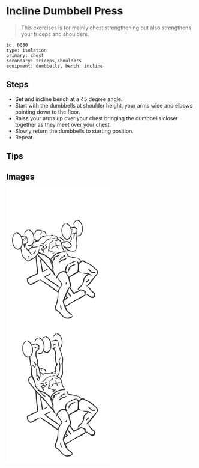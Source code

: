 # Incline Dumbbell Press
> This exercises is for mainly chest strengthening but also strengthens your triceps and shoulders.

``` 
id: 0080 
type: isolation 
primary: chest 
secondary: triceps,shoulders 
equipment: dumbbells, bench: incline 
``` 

## Steps

 - Set and incline bench at a 45 degree angle.
 - Start with the dumbbells at shoulder height, your arms wide and elbows pointing down to the floor.
 - Raise your arms up over your chest bringing the dumbbells closer together as they meet over your chest.
 - Slowly return the dumbbells to starting position.
 - Repeat.

## Tips


## Images

<svg width="276" height="275pt" viewBox="0 0 207 275" xmlns="http://www.w3.org/2000/svg">
  <g fill="#FFF">
    <path d="M0 0h207v275H0V0m141.07 64.86c-4.33.62-6.4 5.12-7.1 8.96 2.47-2.82 3.62-6.83 7.29-8.48 5.8 1.41 9.27 7.17 10.09 12.75.88 5.11.38 11.05-3.29 15.01-1.71 1.91-4.42 1.65-6.72 2.06 1.53 2.59 4.9 1.58 6.83.07 2.78-2.22 4.09-5.76 4.68-9.17.97-6.61-.57-13.78-4.99-18.92-1.66-1.87-4.3-3.16-6.79-2.28m-28.1 10.19c-3.53 6.23-3.28 14.11-.48 20.56 1.57 3.69 4.49 7.11 8.57 7.97 3.46.04 6.23-2.7 7.73-5.6 2.71-4.56 2.42-10.09 1.75-15.15l2.1.96c-.17 1.02-.5 3.06-.67 4.07 2.51-1.35 1.4-3.81.84-5.93-.8.17-2.39.5-3.18.67.39-.75.8-1.49 1.23-2.21 2 .02 4.07-.79 6.04-.26 1.41.99 2.65 2.17 3.99 3.25-.28 2.15-.43 4.31-.91 6.42-2.6.55-5.22 1.01-7.85 1.35.96 3.52 1.14 7.18 1.62 10.79.85-3.35.73-6.88-.49-10.13.65.08 1.94.26 2.59.35.97 1.91.39 4.15.63 6.21.34-2.38.6-4.77.99-7.14l1.09 1.22c1.17 5.49 1.13 11.17 1.9 16.72.78 4.74-1.17 9.32-1.76 13.98-.11 1.91-2.3 2.33-3.8 2.61-5.47.81-10.33-2.47-15.39-3.91.55-.45 1.1-.91 1.66-1.36 4.01.71 7.43-1.27 9.68-4.46l-.04-2.8a75.642 75.642 0 0 1-3.61-4.21c1.02-1.28 2.05-2.55 3.11-3.8.97-2.51 1.15-5.17.51-7.78-.73 3.86-1.58 7.78-3.82 11.1-2.88-2.25-6.7-2.97-10-1.17-2.49-3.93-5.48-8.5-10.69-8.68 3.16 3.27 7.43 5.45 9.65 9.67-1.81.31-3.61.66-5.41 1-.66-4.15-4.38-6.6-8.22-7.46.65-.55 1.29-1.1 1.94-1.64-2.56-2.69-5.43-6.09-9.56-5.58 2.52 1.36 4.9 2.97 7.07 4.85-.56.89-1.12 1.78-1.69 2.66 2.16 1.55 4.62 2.58 6.93 3.86 2.08 2.96 3.28 6.5 3.53 10.11.3 3.97 3.12 7.01 4.69 10.51-4.07.93-8.28 1.26-12.21 2.73-4.01 1.17-6.85 4.41-10.06 6.89-2.09 1.6-3.39 3.95-4.65 6.21-1.14-1.68-2.52-3.2-4.25-4.28-3.33-2.17-6.23-5.12-10.11-6.31-3.14-1.03-6.07-2.59-9.16-3.76.73-2.36 1.44-4.73 1.85-7.17-3 3.88-2.76 9.23-5.81 13.03-2.77 2.96-5.93 5.68-9.71 7.25-2.86 1.13-5.08 3.9-8.21 4.16-3.68-3.02-7.76-6.14-9.73-10.65-2.42-4.48-1.69-9.84-3.8-14.43 3.41-4.9 4.15-11.13 3.14-16.9.3-.02.92-.07 1.23-.09l.76 1.88c.92 0 1.84 0 2.77.01.76-.96 1.51-1.93 2.23-2.92-1.21.57-2.4 1.17-3.59 1.76-.29-.37-.86-1.12-1.15-1.49-2.46.87-3.19-2.24-3.65-3.74 2.16-1.81 4.91-2 7.61-1.92l1.17 1.77c-1.85.8-3.68 1.64-5.43 2.63 2.23-.11 4.65-1.76 6.73-.62.81 2.43.98 5.31.33 7.79-2.05 1.97-4.68 3.4-7.58 3.33 1.35 3.22.74 7.54 4.04 9.67-.45-3.23-1.48-6.35-1.53-9.63 2.37 2.23 1.9 5.91 3.12 8.75.82 4.02 5.2 5.46 7.05 8.83 1.23 2.08 2.46 4.26 4.58 5.57-1.28-3.66-3.61-6.85-6.11-9.76 1.8-2.29 3.8-5.01 6.93-5.37 3.63-.46 7.2-1.15 10.78-1.88-.16-.35-.49-1.06-.66-1.42-3 .81-6.04 1.47-9.17 1.34.21-1.06.63-3.17.83-4.23-2.64 4.47-7.36 6.84-10.62 10.74-2.44-3.62-4-7.87-4.43-12.2 1.39-1.11 3.26-1.73 4.29-3.24.88-3.76-.51-7.61-2.05-11.02-1.39-4.52-7.47-2.76-10.67-1.34-1.53-3.25-4.13-6.36-7.82-7.08-3.07-.18-6.28 1.2-7.91 3.89-3.57 5.62-3.62 12.83-1.91 19.09 1.29 4.09 3.54 8.34 7.56 10.28 2.75 1.4 6.05.45 8.21-1.59 1.62 6.41 1.52 13.78 6.34 18.91 2.56 2.19 5.26 4.28 7.15 7.11 1.71-.21 3.51-.37 4.94-1.43 3.87-2.63 8.21-4.47 11.82-7.47.7 10.81 1.82 21.6 3.29 32.33-6.9 3.18-13.89 6.24-20.63 9.77-.18 2.54-.15 5.14.39 7.64 1.46 2.86 4.21 4.78 6.87 6.46 6.04-3.03 12.14-5.96 17.64-9.92-1.13-.63-2.39-.74-3.44.12-4.76 2.68-9.55 5.33-14.55 7.56-1.48-1.43-3.11-2.73-4.4-4.34-.7-1.89-.76-3.95-1.15-5.92 6.81-4.23 14.64-6.6 21.36-10.9-1.08-11.4-3.19-22.69-3.89-34.12.76-.94 1.51-1.88 2.25-2.83 2.26 3.43 5.17 6.35 7.72 9.55-.74-.27-2.22-.82-2.96-1.09 2.04 8.47 2.52 17.23 4.52 25.72 3.44-1.56 6.81-3.28 10.32-4.66.18-.56.53-1.67.71-2.23-3.29 1.54-6.42 3.4-9.47 5.36-1.63-7.3-1.83-14.85-4.12-22 .74-.43 1.48-.86 2.23-1.29l-.63.78c8.19 6.87 13.66 16.2 21.28 23.6 2.6 2.66 2.8 7.17 6.68 8.67-2.1-5.72-6.23-11.9-3.87-18.13-3-3.6-3.01-9.02-.35-12.82 1.02-2.39 4.08-4.22 2.95-7.11 2.72-.88 5.54-1.56 8.08-2.89 1.15-.52 1.57-1.41 1.28-2.67-3.31 1.54-6.55 3.28-10.09 4.27-.75 1.91-2.94 2.27-4.59 3.07.67.31 2.01.95 2.68 1.27-.79 2.08-1.74 4.1-3 5.95-.55.97-1.09 1.94-1.68 2.9.27-1.57-.15-3.71 1.78-4.36.03-1.06.08-3.18.11-4.23-1.03.98-2.05 1.98-3.08 2.96 2.09-5.47 7.3-8.72 11.34-12.67 5.78-1.23 11.43-4.68 17.48-3.28-2.07-2.6-1.34-6.49-4.51-8.38-.68-3.28-1.2-6.6-1.84-9.89 3.15-1.06 6.37-2.03 9.63-2.69 4.62.13 7.05 4.79 9.61 7.98-5.16 4.16-12.92 3.55-17.36-1.36.53 1.47 1.09 2.94 1.66 4.39 1.22.34 2.44.66 3.67.97.25.35.77 1.04 1.02 1.39l-2.89.06c2.18 1.24 4.39 2.43 6.56 3.68-2.01.39-3.96.22-5.86-.49-.19.63-.16 1.24.08 1.83 1.32.95 3 .15 4.48.23 4.97-.79 9.97 1.78 14.87.14 4.1-1.27 2.82-6.49 4.23-9.63 1.89-4.95.17-10.14.01-15.21-.12-3.94-1.74-8-.25-11.86.55-2.38.57-4.85 1.21-7.22-.98-1.3-1.89-2.67-3.16-3.71-2.48-2.28-5.85-.24-8.77-.32-.02.52-.07 1.58-.1 2.1-2.07-3.68-3.9-8.2-8.15-9.85-3.42-.9-7.28.93-8.95 4.02m-69.4 8.59c-4.42.51-6.9 4.95-7.55 8.95 2.51-3 4-6.98 7.91-8.56 4.81 1.95 8.87 5.9 9.93 11.13 1.33 6.09 1.44 13.88-3.85 18.18-1.75 1.67-4.25 1.27-6.43 1.11.11.47.35 1.41.46 1.88 2.14.26 4.52.44 6.3-1.03 4.2-2.59 5.06-7.8 6-12.23.82.77 1.62 1.57 2.42 2.38-1.05 1.47-2.27 2.82-3.28 4.32 2.85-1.68 5.92-3.03 9.31-2.98 1.23-2.13 2.27-4.45 4.2-6.06 3.4-2.93 7.96-3.65 12.17-4.72 2.43-.49 5.31 1.42 7.29-.84-2.46-.17-4.93-.01-7.39-.11-6.99-.6-14.15 3.58-17.09 9.95-3.05.87-4.83-2.59-7.73-2.86-.36-5.38-1.16-11.26-5.07-15.32-1.87-2.1-4.63-4.23-7.6-3.19m14.37 2.38c-.67 2.34-1.59 4.65-1.7 7.12 1.95-1.51 2.74-3.88 3.21-6.21 4.34-3.82 9.99-.76 14.64.69 3.23.65 3.81 4.4 5.8 6.55.03-2.79-.47-6.44-3.72-7.19-5.74-1.89-12.82-5.73-18.23-.96m9.85 7.56c3.06-.12 2.84-4.07 3.52-6.21-1.82 1.65-2.76 3.94-3.52 6.21m20.97 1.67c.95 1.22 3.81.7 4.58-.59-.77-1.81-3.8-.78-4.58.59m-6.2 7.43c-3.2 2.04-5.95 4.74-8.2 7.78-1.73.61-3.58.83-5.33 1.36 1.99.29 4 .32 6.01.32 2.07-2.9 4.24-5.81 7.18-7.91 2.09-1.24 4.57-1.4 6.87-2.06.11-.44.34-1.32.46-1.76-2.31.81-4.78 1.21-6.99 2.27m8.49-1.46c2.87-.03 5.75-.25 8.54-.93-2.89-.88-5.86-.27-8.54.93m-6.38 13.88c-.52 3.43.63 7.1-1.84 10.06l1.54-.75a82.12 82.12 0 0 1-.45 3.09c1.54-2.09 4.57-.3 6.73-.47 2.49 2.29 7.1 3.85 9.13.19-5.08 1.97-9.72-1.39-14.41-2.88 2.9-4.03-.09-8.79 1.21-13.25 2.63-2.16 7.44-3.16 7.61-7.17-3.33 3.6-8.98 5.73-9.52 11.18m11.18-10.99c1.84 2.11 4.87 2.62 7.39 1.45-2.43-.64-4.89-1.22-7.39-1.45m2.56 3.91c.06 2.44.3 4.86.38 7.3-1.71.42-3.63.36-5.2 1.25-2.1 1.71-3.15 4.32-4.25 6.7 2.18-1.32 3.36-3.57 4.86-5.52 1.77-.5 3.63-.63 5.45-.87l-.49-.76c3.22-.73 6.43-1.52 9.74-1.81-1.66-.53-3.6-1.57-5.26-.49-.86.3-2.15 1.71-2.8.33-.68-2.09-.77-4.51-2.43-6.13m-20.19 5.14c-2.25.98-.27 3.31 1.3 1.65 2.27-.86.21-3.13-1.3-1.65m-12.45 5.28c1.24-.55 2.16-1.42 2.79-2.61 1.63.7 3.37 1.06 5.12 1.31-1.51 1.51-2.84 3.18-4.14 4.86 2 2.66 3.32 5.87 5.86 8.1-.08-1.76-.44-3.5-1.48-4.96 1.42-.95 2.81-1.96 4.23-2.93.13-.9.27-1.81.4-2.71l-3.15-.51-.28-2.93c-1.81-.95-3.89-1.06-5.89-1.03l-1.4-1.28c-.77 1.53-1.48 3.08-2.06 4.69m14.46-1.56c-1.58.43-1.04 3.13.66 2.34 1.64-.36 1-3.16-.66-2.34m20.09.55c1.11 1.82 2.34 3.59 3.96 5-.46-2.25-1.16-5.05-3.96-5m-47.78 14.81c4.41.28 6.56-4.96 6.95-8.64-2.07 3.08-4.17 6.15-6.95 8.64m66.16-3.28c.88.79 1.79 1.54 2.74 2.25.66 2.08.41 4.69 1.9 6.36 5.54 1.01 11.04 2.55 16.69 2.96 3.8.07 6.17 3.55 9.18 5.37-1.36 1.28-2.69 2.6-3.97 3.97-1.3-2.27-3.57-3.95-6.2-4.23-5.83 1.15-11.05 4.22-15.99 7.42-2.31 1.26-3.9 3.5-4.54 6.04-.44 2.42-2.26 5.4.24 7.33-9.19-2.88-16.99 5.66-19.46 13.69.21.73.45 1.44.72 2.14.49-.87 1.46-2.63 1.95-3.5 1.52 5.69 7.16 9.26 8.24 15.11-2.53 4.28-6.12 7.98-7.15 13.05-10.92-9.62-23.65-16.94-35.98-24.57 1.23 3.21 4.68 4.43 7.21 6.41 7.92 4.88 15.33 10.51 22.77 16.07 1.75 1.51 4.51 2.02 5.56 4.19.61 7.82-.73 15.64-3.22 23.04-1.02 3.16-3.24 6.31-2.32 9.77 1.85 4.17 6.82 5.17 9.49 8.6 3.95 4.49 8.03 10.14 14.47 10.78 4.65.91 10.94-.83 12.16-6.02-4.05 2.97-9.28 4.95-14.32 3.74-3.95-.76-6.15-4.4-8.69-7.14-2.91-3.51-6.56-6.27-10.2-8.96-2.01-1.43-.95-4.02-.33-5.9 2.71-6.97 4.66-14.4 4.31-21.93-.32-5.06 1.23-10.07 3.68-14.44 1.36-2.33 2.36-5.15 5.05-6.24-2.46-6.15-6.98-11.06-10.59-16.52 2.26-5.31 7.09-8.98 12.79-9.83 1.46.8 3.12 1.31 4.41 2.39 2.71 4.12 5.17 8.61 5.66 13.61.3 4.12 2.59 7.86 2.24 12.08-.88 2.38-3.22 3.83-4.32 6.09-2.84 5.87-4.7 12.16-7.77 17.92-1.13 2.13-1.83 4.48-2.19 6.87.98 5.5 3.25 10.66 5.5 15.74 2.64 5.51 7.91 8.94 12.98 11.99-.11-.78-.22-1.57-.33-2.34-2.48-1.64-5.18-3.04-7.27-5.18-2.67-2.59-2.93-6.55-4.94-9.55 7.9-5.15 15.98-10.04 24.38-14.31 5.18-2.33 10.18-5.09 14.78-8.43.21-.68.63-2.04.85-2.72 2.65 2.05 5.58 3.72 8.28 5.71 1.96 1.34 4.31 2.91 6.8 2.06 3.71-.54 4.92-5.45 3.44-8.42-.99-2.86-4.2-3.71-6.14-5.74-2.92-2.97-4.37-7.45-8.44-9.19 3.35 5.74 7.07 11.53 12.96 14.97.2 1.76-.01 3.77-.9 5.35-1.51.51-3.13.49-4.69.68-3.89-2.26-7.35-5.9-12.02-6.33.47-1.42.94-2.85 1.42-4.26-3.68-2.41-7.85-4.54-12.39-4.06-.39.47-1.17 1.4-1.57 1.86-3.45 1.34-6.77 3.01-10.17 4.48-3.2-3.14-5-7.28-7.84-10.7.42-.37 1.27-1.12 1.69-1.5-.03-2.26.99-4.67-.2-6.78-1.79-3.51-2.73-7.31-3.06-11.21 5.18-3.21 10.61-5.99 16.01-8.82 1.16-.54 1.69-1.77 2.49-2.69 2.01.84 4 1.74 6.01 2.59-1.76-1.46-3.49-2.96-5.21-4.46.18-4.04.27-8.09.36-12.12 1.07-3.2 4.11-5.56 7.27-6.53 7.14 3.62 15.5 5.84 20.84 12.18 2.52 2.65 6.47 4.11 7.49 7.98 1.46 3.7-2.04 6.4-4.22 8.81-2.3 3.36-5.62 5.87-7.65 9.45-2.5 4.42-7.1 7.09-9.53 11.56 3.9-.73 6.37-4.33 9.02-7 4.25-6.38 9.79-11.79 13.73-18.39 1.89-3.6-.49-7.64-3.36-9.9-3.55-2.85-6.57-6.34-10.35-8.91-4.03-2.29-8.38-4.01-12.47-6.17l-1.12-1.76c-1.98-.04-3.98.03-5.81.88-1.61-5.4-8.08-5.31-12.48-6.9-4.26-.52-8.26-2.18-12.53-2.53-.06-3.48-2.7-6.22-5.83-7.36m-26.6 1.94c.68 1.37 2.74 2.1 4.16 1.59.74-1.81-3.37-3.04-4.16-1.59m22.74 4.02l-1.68.48c.63.2 1.91.6 2.55.8-3.67 1.61-8.02 3.57-9.15 7.84 3.74-2.57 7-6.07 11.67-6.91-.24-.47-.71-1.41-.94-1.87.41-.34 1.23-1.01 1.65-1.35-.99-1.4-2.82.84-4.1 1.01m-70.2 3.97c1.31-.11 2.11-2.85.41-2.9-1.3.17-2.23 2.88-.41 2.9m60.39 9.66c.3.1.89.3 1.18.4 3.29-2.31 6.84-4.23 10.76-5.22 1.94-.31 2.91-2.05 3.92-3.53-5.7 1.67-12.32 3.09-15.86 8.35m58.3 12.97c1.93 3.36 4.6 6.34 7.94 8.35 2.38.75 7.05 1.66 7.13-2.04-2.17.06-4.33.1-6.49.16-2.89-2.12-4.98-5.49-8.58-6.47m-10.96 8.8c3.18 1.27 6.52 2.03 9.96 1.78-2.31 2.51-5.05 4.62-7.12 7.35-1.39 3.2-.97 6.86-2.39 10.08-1.52 2.8-3.06 5.75-5.9 7.44-2.35 1.3-3.38 3.79-4.15 6.22 1.96.29 2.89-1.21 3.72-2.66 4.55-4.46 9.09-9.88 9.54-16.51.01-5.46 5.87-7.54 9.03-11.05 2.15 1.28 4.42 2.46 6.94 2.84-2.09-2.06-4.77-3.4-7.08-5.18-4.18-.11-8.37-.74-12.55-.31m-76.31 6.83c5.84 6.59 13.66 11.01 20.79 16.05 3.23 1.82 5.92 4.97 9.83 5.22-8.46-8.12-19.45-13.02-28.3-20.63 3.61-2.21 8.86-2.93 10.69-7.19-4.46 1.93-8.66 4.4-13.01 6.55m87.73 6.46c-1.39 1.9-5.05 3.03-4.05 5.91 2.26-1.46 4.4-3.14 6.2-5.15.22-1.18-1.59-2.08-2.15-.76m-45.56 8.83c2.67 1.04 3.01-2.68 3.63-4.42-2.36.13-2.99 2.58-3.63 4.42m-6.69 52.37c-.8-3.9-1.38-7.94-3.36-11.46-1.43 4.03.98 8.29 3.36 11.46z"/>
    <path d="M113.17 93.84c-2.95-7.67-2.17-18.2 5.73-22.59 2.88 1.68 6.12 3.23 7.71 6.35 2.72 5.08 3.98 11.31 1.96 16.86-1.02 3.14-3.05 6.5-6.59 7.08-4.41.07-7.34-4.01-8.81-7.7zM13.01 101.94c.28-4.89 3-9.29 7.19-11.8 3.44 1.6 7.21 3.36 8.82 7.06 2.95 6.19 3.5 13.99.29 20.19-1.65 3.58-6.5 5.54-9.85 3-5.58-4.17-7.02-11.88-6.45-18.45zM71.4 120.26c2.07.21 4.14.39 6.2.72-1.54 1.24-3.18 2.33-4.75 3.53-.66-1.36-1.14-2.78-1.45-4.25zM63.73 130.34c2.8 1.71 5.93 2.77 9.17 3.29 3.64.53 5.92 3.65 8.81 5.58 2.17 1.42 4.05 3.23 5.85 5.09.44 4.18 2.97 7.73 3.52 11.87.22.96.91 1.74 1.35 2.61-.82 2.26-.08 4.57.38 6.81-6.1-5.74-11.19-12.46-16.41-18.97-4.57-4.04-8.05-9.15-12.8-13 .03-.82.1-2.46.13-3.28zM123.89 152.89c6.1-1.11 11.02-5.4 17.16-6.42 2.85 4.64 2.17 10.28 1.95 15.46-.18 2.21-.1 5.18-2.54 6.19-5.32 2.69-10.11 6.25-15.24 9.25-1.22-2.25-2.6-4.41-4.21-6.41l1.69-1.97c-1.11-1.02-2.29-1.95-3.45-2.91 1.04-4.55 2.11-9.19 4.64-13.19m3.37 4.31c-3.2 2.86-3.42 7.37-4.5 11.25 3.98-2.47 3.14-8.08 7.01-10.67 2.41-2.54 7-1.96 8.51-5.41-4.14.16-7.88 2.28-11.02 4.83zM126.18 199.83c2.28 3.13 4.3 6.45 6.41 9.7.69 2.29 2.48 2.94 4.73 2.38.03-.39.08-1.15.1-1.54 3.56-1.25 6.95-2.91 10.23-4.76 2.72-1.68 5.68.45 8.18 1.55.19 2.16.44 4.31.77 6.45-7.85 4.98-16.21 9.08-24.21 13.8-4.94 2.71-9.69 5.78-14.7 8.36-1.09-3.07-2.66-6.29-2.04-9.62 2.17-2.83 5.54-4.42 8.11-6.86-1.35-1.19-2.72-2.34-4.06-3.54 1.34-2.01.8-5.34 2.61-6.81 2.02 3.11 4 6.26 6.45 9.06.5-.72.99-1.44 1.48-2.16-2.57-2.61-4.64-5.65-7.08-8.38 1.21-2.46 1.98-5.1 3.02-7.63z"/>
    <path d="M118.31 217.97l2.06.28c-.63 1.71-2.05 2.87-3.44 3.97.44-1.43.92-2.84 1.38-4.25z"/>
  </g>
  <g fill="#333">
    <path d="M141.07 64.86c2.49-.88 5.13.41 6.79 2.28 4.42 5.14 5.96 12.31 4.99 18.92-.59 3.41-1.9 6.95-4.68 9.17-1.93 1.51-5.3 2.52-6.83-.07 2.3-.41 5.01-.15 6.72-2.06 3.67-3.96 4.17-9.9 3.29-15.01-.82-5.58-4.29-11.34-10.09-12.75-3.67 1.65-4.82 5.66-7.29 8.48.7-3.84 2.77-8.34 7.1-8.96z"/>
    <path d="M112.97 75.05c1.67-3.09 5.53-4.92 8.95-4.02 4.25 1.65 6.08 6.17 8.15 9.85.03-.52.08-1.58.1-2.1 2.92.08 6.29-1.96 8.77.32 1.27 1.04 2.18 2.41 3.16 3.71-.64 2.37-.66 4.84-1.21 7.22-1.49 3.86.13 7.92.25 11.86.16 5.07 1.88 10.26-.01 15.21-1.41 3.14-.13 8.36-4.23 9.63-4.9 1.64-9.9-.93-14.87-.14-1.48-.08-3.16.72-4.48-.23-.24-.59-.27-1.2-.08-1.83 1.9.71 3.85.88 5.86.49-2.17-1.25-4.38-2.44-6.56-3.68l2.89-.06c-.25-.35-.77-1.04-1.02-1.39-1.23-.31-2.45-.63-3.67-.97-.57-1.45-1.13-2.92-1.66-4.39 4.44 4.91 12.2 5.52 17.36 1.36-2.56-3.19-4.99-7.85-9.61-7.98-3.26.66-6.48 1.63-9.63 2.69.64 3.29 1.16 6.61 1.84 9.89 3.17 1.89 2.44 5.78 4.51 8.38-6.05-1.4-11.7 2.05-17.48 3.28-4.04 3.95-9.25 7.2-11.34 12.67 1.03-.98 2.05-1.98 3.08-2.96-.03 1.05-.08 3.17-.11 4.23-1.93.65-1.51 2.79-1.78 4.36.59-.96 1.13-1.93 1.68-2.9 1.26-1.85 2.21-3.87 3-5.95-.67-.32-2.01-.96-2.68-1.27 1.65-.8 3.84-1.16 4.59-3.07 3.54-.99 6.78-2.73 10.09-4.27.29 1.26-.13 2.15-1.28 2.67-2.54 1.33-5.36 2.01-8.08 2.89 1.13 2.89-1.93 4.72-2.95 7.11-2.66 3.8-2.65 9.22.35 12.82-2.36 6.23 1.77 12.41 3.87 18.13-3.88-1.5-4.08-6.01-6.68-8.67-7.62-7.4-13.09-16.73-21.28-23.6l.63-.78c-.75.43-1.49.86-2.23 1.29 2.29 7.15 2.49 14.7 4.12 22 3.05-1.96 6.18-3.82 9.47-5.36-.18.56-.53 1.67-.71 2.23-3.51 1.38-6.88 3.1-10.32 4.66-2-8.49-2.48-17.25-4.52-25.72.74.27 2.22.82 2.96 1.09-2.55-3.2-5.46-6.12-7.72-9.55-.74.95-1.49 1.89-2.25 2.83.7 11.43 2.81 22.72 3.89 34.12-6.72 4.3-14.55 6.67-21.36 10.9.39 1.97.45 4.03 1.15 5.92 1.29 1.61 2.92 2.91 4.4 4.34 5-2.23 9.79-4.88 14.55-7.56 1.05-.86 2.31-.75 3.44-.12-5.5 3.96-11.6 6.89-17.64 9.92-2.66-1.68-5.41-3.6-6.87-6.46-.54-2.5-.57-5.1-.39-7.64 6.74-3.53 13.73-6.59 20.63-9.77-1.47-10.73-2.59-21.52-3.29-32.33-3.61 3-7.95 4.84-11.82 7.47-1.43 1.06-3.23 1.22-4.94 1.43-1.89-2.83-4.59-4.92-7.15-7.11-4.82-5.13-4.72-12.5-6.34-18.91-2.16 2.04-5.46 2.99-8.21 1.59-4.02-1.94-6.27-6.19-7.56-10.28-1.71-6.26-1.66-13.47 1.91-19.09 1.63-2.69 4.84-4.07 7.91-3.89 3.69.72 6.29 3.83 7.82 7.08 3.2-1.42 9.28-3.18 10.67 1.34 1.54 3.41 2.93 7.26 2.05 11.02-1.03 1.51-2.9 2.13-4.29 3.24.43 4.33 1.99 8.58 4.43 12.2 3.26-3.9 7.98-6.27 10.62-10.74-.2 1.06-.62 3.17-.83 4.23 3.13.13 6.17-.53 9.17-1.34.17.36.5 1.07.66 1.42-3.58.73-7.15 1.42-10.78 1.88-3.13.36-5.13 3.08-6.93 5.37 2.5 2.91 4.83 6.1 6.11 9.76-2.12-1.31-3.35-3.49-4.58-5.57-1.85-3.37-6.23-4.81-7.05-8.83-1.22-2.84-.75-6.52-3.12-8.75.05 3.28 1.08 6.4 1.53 9.63-3.3-2.13-2.69-6.45-4.04-9.67 2.9.07 5.53-1.36 7.58-3.33.65-2.48.48-5.36-.33-7.79-2.08-1.14-4.5.51-6.73.62 1.75-.99 3.58-1.83 5.43-2.63l-1.17-1.77c-2.7-.08-5.45.11-7.61 1.92.46 1.5 1.19 4.61 3.65 3.74.29.37.86 1.12 1.15 1.49 1.19-.59 2.38-1.19 3.59-1.76-.72.99-1.47 1.96-2.23 2.92-.93-.01-1.85-.01-2.77-.01l-.76-1.88c-.31.02-.93.07-1.23.09 1.01 5.77.27 12-3.14 16.9 2.11 4.59 1.38 9.95 3.8 14.43 1.97 4.51 6.05 7.63 9.73 10.65 3.13-.26 5.35-3.03 8.21-4.16 3.78-1.57 6.94-4.29 9.71-7.25 3.05-3.8 2.81-9.15 5.81-13.03-.41 2.44-1.12 4.81-1.85 7.17 3.09 1.17 6.02 2.73 9.16 3.76 3.88 1.19 6.78 4.14 10.11 6.31 1.73 1.08 3.11 2.6 4.25 4.28 1.26-2.26 2.56-4.61 4.65-6.21 3.21-2.48 6.05-5.72 10.06-6.89 3.93-1.47 8.14-1.8 12.21-2.73-1.57-3.5-4.39-6.54-4.69-10.51-.25-3.61-1.45-7.15-3.53-10.11-2.31-1.28-4.77-2.31-6.93-3.86.57-.88 1.13-1.77 1.69-2.66-2.17-1.88-4.55-3.49-7.07-4.85 4.13-.51 7 2.89 9.56 5.58-.65.54-1.29 1.09-1.94 1.64 3.84.86 7.56 3.31 8.22 7.46 1.8-.34 3.6-.69 5.41-1-2.22-4.22-6.49-6.4-9.65-9.67 5.21.18 8.2 4.75 10.69 8.68 3.3-1.8 7.12-1.08 10 1.17 2.24-3.32 3.09-7.24 3.82-11.1.64 2.61.46 5.27-.51 7.78-1.06 1.25-2.09 2.52-3.11 3.8 1.15 1.44 2.35 2.85 3.61 4.21l.04 2.8c-2.25 3.19-5.67 5.17-9.68 4.46-.56.45-1.11.91-1.66 1.36 5.06 1.44 9.92 4.72 15.39 3.91 1.5-.28 3.69-.7 3.8-2.61.59-4.66 2.54-9.24 1.76-13.98-.77-5.55-.73-11.23-1.9-16.72l-1.09-1.22c-.39 2.37-.65 4.76-.99 7.14-.24-2.06.34-4.3-.63-6.21-.65-.09-1.94-.27-2.59-.35 1.22 3.25 1.34 6.78.49 10.13-.48-3.61-.66-7.27-1.62-10.79 2.63-.34 5.25-.8 7.85-1.35.48-2.11.63-4.27.91-6.42-1.34-1.08-2.58-2.26-3.99-3.25-1.97-.53-4.04.28-6.04.26-.43.72-.84 1.46-1.23 2.21.79-.17 2.38-.5 3.18-.67.56 2.12 1.67 4.58-.84 5.93.17-1.01.5-3.05.67-4.07l-2.1-.96c.67 5.06.96 10.59-1.75 15.15-1.5 2.9-4.27 5.64-7.73 5.6-4.08-.86-7-4.28-8.57-7.97-2.8-6.45-3.05-14.33.48-20.56m.2 18.79c1.47 3.69 4.4 7.77 8.81 7.7 3.54-.58 5.57-3.94 6.59-7.08 2.02-5.55.76-11.78-1.96-16.86-1.59-3.12-4.83-4.67-7.71-6.35-7.9 4.39-8.68 14.92-5.73 22.59m-100.16 8.1c-.57 6.57.87 14.28 6.45 18.45 3.35 2.54 8.2.58 9.85-3 3.21-6.2 2.66-14-.29-20.19-1.61-3.7-5.38-5.46-8.82-7.06-4.19 2.51-6.91 6.91-7.19 11.8m50.72 28.4c-.03.82-.1 2.46-.13 3.28 4.75 3.85 8.23 8.96 12.8 13 5.22 6.51 10.31 13.23 16.41 18.97-.46-2.24-1.2-4.55-.38-6.81-.44-.87-1.13-1.65-1.35-2.61-.55-4.14-3.08-7.69-3.52-11.87-1.8-1.86-3.68-3.67-5.85-5.09-2.89-1.93-5.17-5.05-8.81-5.58-3.24-.52-6.37-1.58-9.17-3.29z"/>
    <path d="M43.57 83.64c2.97-1.04 5.73 1.09 7.6 3.19 3.91 4.06 4.71 9.94 5.07 15.32 2.9.27 4.68 3.73 7.73 2.86 2.94-6.37 10.1-10.55 17.09-9.95 2.46.1 4.93-.06 7.39.11-1.98 2.26-4.86.35-7.29.84-4.21 1.07-8.77 1.79-12.17 4.72-1.93 1.61-2.97 3.93-4.2 6.06-3.39-.05-6.46 1.3-9.31 2.98 1.01-1.5 2.23-2.85 3.28-4.32-.8-.81-1.6-1.61-2.42-2.38-.94 4.43-1.8 9.64-6 12.23-1.78 1.47-4.16 1.29-6.3 1.03-.11-.47-.35-1.41-.46-1.88 2.18.16 4.68.56 6.43-1.11 5.29-4.3 5.18-12.09 3.85-18.18-1.06-5.23-5.12-9.18-9.93-11.13-3.91 1.58-5.4 5.56-7.91 8.56.65-4 3.13-8.44 7.55-8.95z"/>
    <path d="M57.94 86.02c5.41-4.77 12.49-.93 18.23.96 3.25.75 3.75 4.4 3.72 7.19-1.99-2.15-2.57-5.9-5.8-6.55-4.65-1.45-10.3-4.51-14.64-.69-.47 2.33-1.26 4.7-3.21 6.21.11-2.47 1.03-4.78 1.7-7.12z"/>
    <path d="M67.79 93.58c.76-2.27 1.7-4.56 3.52-6.21-.68 2.14-.46 6.09-3.52 6.21zM88.76 95.25c.78-1.37 3.81-2.4 4.58-.59-.77 1.29-3.63 1.81-4.58.59zM82.56 102.68c2.21-1.06 4.68-1.46 6.99-2.27-.12.44-.35 1.32-.46 1.76-2.3.66-4.78.82-6.87 2.06-2.94 2.1-5.11 5.01-7.18 7.91-2.01 0-4.02-.03-6.01-.32 1.75-.53 3.6-.75 5.33-1.36 2.25-3.04 5-5.74 8.2-7.78zM91.05 101.22c2.68-1.2 5.65-1.81 8.54-.93-2.79.68-5.67.9-8.54.93zM84.67 115.1c.54-5.45 6.19-7.58 9.52-11.18-.17 4.01-4.98 5.01-7.61 7.17-1.3 4.46 1.69 9.22-1.21 13.25 4.69 1.49 9.33 4.85 14.41 2.88-2.03 3.66-6.64 2.1-9.13-.19-2.16.17-5.19-1.62-6.73.47.17-1.03.32-2.06.45-3.09l-1.54.75c2.47-2.96 1.32-6.63 1.84-10.06zM95.85 104.11c2.5.23 4.96.81 7.39 1.45-2.52 1.17-5.55.66-7.39-1.45z"/>
    <path d="M98.41 108.02c1.66 1.62 1.75 4.04 2.43 6.13.65 1.38 1.94-.03 2.8-.33 1.66-1.08 3.6-.04 5.26.49-3.31.29-6.52 1.08-9.74 1.81l.49.76c-1.82.24-3.68.37-5.45.87-1.5 1.95-2.68 4.2-4.86 5.52 1.1-2.38 2.15-4.99 4.25-6.7 1.57-.89 3.49-.83 5.2-1.25-.08-2.44-.32-4.86-.38-7.3zM78.22 113.16c1.51-1.48 3.57.79 1.3 1.65-1.57 1.66-3.55-.67-1.3-1.65zM65.77 118.44c.58-1.61 1.29-3.16 2.06-4.69l1.4 1.28c2-.03 4.08.08 5.89 1.03l.28 2.93 3.15.51c-.13.9-.27 1.81-.4 2.71-1.42.97-2.81 1.98-4.23 2.93 1.04 1.46 1.4 3.2 1.48 4.96-2.54-2.23-3.86-5.44-5.86-8.1 1.3-1.68 2.63-3.35 4.14-4.86-1.75-.25-3.49-.61-5.12-1.31-.63 1.19-1.55 2.06-2.79 2.61m5.63 1.82c.31 1.47.79 2.89 1.45 4.25 1.57-1.2 3.21-2.29 4.75-3.53-2.06-.33-4.13-.51-6.2-.72zM80.23 116.88c1.66-.82 2.3 1.98.66 2.34-1.7.79-2.24-1.91-.66-2.34z"/>
    <path d="M100.32 117.43c2.8-.05 3.5 2.75 3.96 5-1.62-1.41-2.85-3.18-3.96-5zM52.54 132.24c2.78-2.49 4.88-5.56 6.95-8.64-.39 3.68-2.54 8.92-6.95 8.64zM118.7 128.96c3.13 1.14 5.77 3.88 5.83 7.36 4.27.35 8.27 2.01 12.53 2.53 4.4 1.59 10.87 1.5 12.48 6.9 1.83-.85 3.83-.92 5.81-.88l1.12 1.76c4.09 2.16 8.44 3.88 12.47 6.17 3.78 2.57 6.8 6.06 10.35 8.91 2.87 2.26 5.25 6.3 3.36 9.9-3.94 6.6-9.48 12.01-13.73 18.39-2.65 2.67-5.12 6.27-9.02 7 2.43-4.47 7.03-7.14 9.53-11.56 2.03-3.58 5.35-6.09 7.65-9.45 2.18-2.41 5.68-5.11 4.22-8.81-1.02-3.87-4.97-5.33-7.49-7.98-5.34-6.34-13.7-8.56-20.84-12.18-3.16.97-6.2 3.33-7.27 6.53-.09 4.03-.18 8.08-.36 12.12 1.72 1.5 3.45 3 5.21 4.46-2.01-.85-4-1.75-6.01-2.59-.8.92-1.33 2.15-2.49 2.69-5.4 2.83-10.83 5.61-16.01 8.82.33 3.9 1.27 7.7 3.06 11.21 1.19 2.11.17 4.52.2 6.78-.42.38-1.27 1.13-1.69 1.5 2.84 3.42 4.64 7.56 7.84 10.7 3.4-1.47 6.72-3.14 10.17-4.48.4-.46 1.18-1.39 1.57-1.86 4.54-.48 8.71 1.65 12.39 4.06-.48 1.41-.95 2.84-1.42 4.26 4.67.43 8.13 4.07 12.02 6.33 1.56-.19 3.18-.17 4.69-.68.89-1.58 1.1-3.59.9-5.35-5.89-3.44-9.61-9.23-12.96-14.97 4.07 1.74 5.52 6.22 8.44 9.19 1.94 2.03 5.15 2.88 6.14 5.74 1.48 2.97.27 7.88-3.44 8.42-2.49.85-4.84-.72-6.8-2.06-2.7-1.99-5.63-3.66-8.28-5.71-.22.68-.64 2.04-.85 2.72-4.6 3.34-9.6 6.1-14.78 8.43-8.4 4.27-16.48 9.16-24.38 14.31 2.01 3 2.27 6.96 4.94 9.55 2.09 2.14 4.79 3.54 7.27 5.18.11.77.22 1.56.33 2.34-5.07-3.05-10.34-6.48-12.98-11.99-2.25-5.08-4.52-10.24-5.5-15.74.36-2.39 1.06-4.74 2.19-6.87 3.07-5.76 4.93-12.05 7.77-17.92 1.1-2.26 3.44-3.71 4.32-6.09.35-4.22-1.94-7.96-2.24-12.08-.49-5-2.95-9.49-5.66-13.61-1.29-1.08-2.95-1.59-4.41-2.39-5.7.85-10.53 4.52-12.79 9.83 3.61 5.46 8.13 10.37 10.59 16.52-2.69 1.09-3.69 3.91-5.05 6.24-2.45 4.37-4 9.38-3.68 14.44.35 7.53-1.6 14.96-4.31 21.93-.62 1.88-1.68 4.47.33 5.9 3.64 2.69 7.29 5.45 10.2 8.96 2.54 2.74 4.74 6.38 8.69 7.14 5.04 1.21 10.27-.77 14.32-3.74-1.22 5.19-7.51 6.93-12.16 6.02-6.44-.64-10.52-6.29-14.47-10.78-2.67-3.43-7.64-4.43-9.49-8.6-.92-3.46 1.3-6.61 2.32-9.77 2.49-7.4 3.83-15.22 3.22-23.04-1.05-2.17-3.81-2.68-5.56-4.19-7.44-5.56-14.85-11.19-22.77-16.07-2.53-1.98-5.98-3.2-7.21-6.41 12.33 7.63 25.06 14.95 35.98 24.57 1.03-5.07 4.62-8.77 7.15-13.05-1.08-5.85-6.72-9.42-8.24-15.11-.49.87-1.46 2.63-1.95 3.5-.27-.7-.51-1.41-.72-2.14 2.47-8.03 10.27-16.57 19.46-13.69-2.5-1.93-.68-4.91-.24-7.33.64-2.54 2.23-4.78 4.54-6.04 4.94-3.2 10.16-6.27 15.99-7.42 2.63.28 4.9 1.96 6.2 4.23 1.28-1.37 2.61-2.69 3.97-3.97-3.01-1.82-5.38-5.3-9.18-5.37-5.65-.41-11.15-1.95-16.69-2.96-1.49-1.67-1.24-4.28-1.9-6.36-.95-.71-1.86-1.46-2.74-2.25m5.19 23.93c-2.53 4-3.6 8.64-4.64 13.19 1.16.96 2.34 1.89 3.45 2.91l-1.69 1.97c1.61 2 2.99 4.16 4.21 6.41 5.13-3 9.92-6.56 15.24-9.25 2.44-1.01 2.36-3.98 2.54-6.19.22-5.18.9-10.82-1.95-15.46-6.14 1.02-11.06 5.31-17.16 6.42m2.29 46.94c-1.04 2.53-1.81 5.17-3.02 7.63 2.44 2.73 4.51 5.77 7.08 8.38-.49.72-.98 1.44-1.48 2.16-2.45-2.8-4.43-5.95-6.45-9.06-1.81 1.47-1.27 4.8-2.61 6.81 1.34 1.2 2.71 2.35 4.06 3.54-2.57 2.44-5.94 4.03-8.11 6.86-.62 3.33.95 6.55 2.04 9.62 5.01-2.58 9.76-5.65 14.7-8.36 8-4.72 16.36-8.82 24.21-13.8-.33-2.14-.58-4.29-.77-6.45-2.5-1.1-5.46-3.23-8.18-1.55-3.28 1.85-6.67 3.51-10.23 4.76-.02.39-.07 1.15-.1 1.54-2.25.56-4.04-.09-4.73-2.38-2.11-3.25-4.13-6.57-6.41-9.7m-7.87 18.14c-.46 1.41-.94 2.82-1.38 4.25 1.39-1.1 2.81-2.26 3.44-3.97l-2.06-.28zM92.1 130.9c.79-1.45 4.9-.22 4.16 1.59-1.42.51-3.48-.22-4.16-1.59z"/>
    <path d="M114.84 134.92c1.28-.17 3.11-2.41 4.1-1.01-.42.34-1.24 1.01-1.65 1.35.23.46.7 1.4.94 1.87-4.67.84-7.93 4.34-11.67 6.91 1.13-4.27 5.48-6.23 9.15-7.84-.64-.2-1.92-.6-2.55-.8l1.68-.48zM44.64 138.89c-1.82-.02-.89-2.73.41-2.9 1.7.05.9 2.79-.41 2.9zM105.03 148.55c3.54-5.26 10.16-6.68 15.86-8.35-1.01 1.48-1.98 3.22-3.92 3.53-3.92.99-7.47 2.91-10.76 5.22-.29-.1-.88-.3-1.18-.4zM127.26 157.2c3.14-2.55 6.88-4.67 11.02-4.83-1.51 3.45-6.1 2.87-8.51 5.41-3.87 2.59-3.03 8.2-7.01 10.67 1.08-3.88 1.3-8.39 4.5-11.25zM163.33 161.52c3.6.98 5.69 4.35 8.58 6.47 2.16-.06 4.32-.1 6.49-.16-.08 3.7-4.75 2.79-7.13 2.04-3.34-2.01-6.01-4.99-7.94-8.35zM152.37 170.32c4.18-.43 8.37.2 12.55.31 2.31 1.78 4.99 3.12 7.08 5.18-2.52-.38-4.79-1.56-6.94-2.84-3.16 3.51-9.02 5.59-9.03 11.05-.45 6.63-4.99 12.05-9.54 16.51-.83 1.45-1.76 2.95-3.72 2.66.77-2.43 1.8-4.92 4.15-6.22 2.84-1.69 4.38-4.64 5.9-7.44 1.42-3.22 1-6.88 2.39-10.08 2.07-2.73 4.81-4.84 7.12-7.35-3.44.25-6.78-.51-9.96-1.78zM76.06 177.15c4.35-2.15 8.55-4.62 13.01-6.55-1.83 4.26-7.08 4.98-10.69 7.19 8.85 7.61 19.84 12.51 28.3 20.63-3.91-.25-6.6-3.4-9.83-5.22-7.13-5.04-14.95-9.46-20.79-16.05z"/>
    <path d="M163.79 183.61c.56-1.32 2.37-.42 2.15.76-1.8 2.01-3.94 3.69-6.2 5.15-1-2.88 2.66-4.01 4.05-5.91zM118.23 192.44c.64-1.84 1.27-4.29 3.63-4.42-.62 1.74-.96 5.46-3.63 4.42zM111.54 244.81c-2.38-3.17-4.79-7.43-3.36-11.46 1.98 3.52 2.56 7.56 3.36 11.46z"/>
  </g>
</svg>

<svg width="276" height="275pt" viewBox="0 0 207 275" xmlns="http://www.w3.org/2000/svg">
  <g fill="#FFF">
    <path d="M0 0h207v275H0V0m92.84 24.85c2.4-3.01 4.22-6.54 7.67-8.54 2.69 1.53 5.8 2.79 7.43 5.6 4.13 6.9 4.28 16.4-.66 22.96-2.85-4.72-1.6-10.83-4.84-15.3-3.69-2.94-8.29.52-12.32.84l.03 1.21c-3.49-3.2-4.97-9.09-10.28-9.85-3.01-.03-7.64 1.53-7.59 5.04 2.06-1.32 3.77-3.15 5.74-4.62 2.33 1.52 5.15 2.52 6.82 4.86 3.16 4.21 3.96 9.72 3.65 14.84-.41 4.25-2.12 9.39-6.64 10.77-1.93.6-3.71-.65-5.36-1.44-.52.03-1.56.1-2.08.13 2.89-6.63 2.36-14.57-.79-21-2.23-3.08-5.1-7.64-9.59-6.2-4.47.54-6.85 5.07-7.57 9.07 2.4-3.2 4.21-6.96 7.98-8.83 3.16 1.8 6.68 3.6 8.13 7.18 2.94 6.53 3.59 15.01-.82 21.04-1.77 2.75-5.21 2.48-8.05 2.62 2.97 4.26 9.03.45 10.36-3.43 2.52 1.55 5.42 3.57 8.52 2.56 3.6-1.29 6.12-5.01 6.39-8.78 1.86.4 3.94.46 5.5 1.68 3.5 4.44 3.87 10.44 3.09 15.83-.95 5.49 1.6 10.72 2.31 16.09-2.16 3.2-3.11 6.98-2.79 10.83-.6.78-1.19 1.56-1.78 2.34.72-.12 1.45-.23 2.17-.35.46 1.03 1.38 3.1 1.83 4.13-1.53-.8-3.13-1.6-4.91-1.36 1.62.76 3.28 1.41 4.97 1.99.64 1.96 1.01 4 1.62 5.96 2.15 2.12 6.14 2.05 7.2 5.23 1.4 2.5 2.14 5.28 2.36 8.13.3 4 3.09 7.07 4.72 10.57-4.04.95-8.24 1.28-12.16 2.73-4.02 1.16-6.88 4.37-10.07 6.87-2.09 1.59-3.38 3.93-4.68 6.15-2.12-3.1-5.47-4.88-8.36-7.13-5.46-4.72-14.27-4.3-18.29-10.87-3.29-3.15-2.71-7.98-3.88-12.02-1.67-5.1-4.53-9.71-6.12-14.84-1.59-6.48.45-13.5-2.41-19.67.72-5.42-2.08-10.46-1.36-15.9 5.83-4.25 6.12-12.57 4.88-19.06-1.5-5.31-4.26-10.97-9.69-13.16-2.7.71-5.97 1.02-7.58 3.66-4.88 7.4-4.36 17.6.11 25.07 2.1 3.51 6.37 6.98 10.63 4.89-.89 4.71 1.85 9.09 1.26 13.77-.26 2.46 1.72 4.44 1.81 6.85-.09 5.52.03 11.06.59 16.55-1.74 1.02-3.82 1.77-4.89 3.59-2 2.99-1.04 6.87.01 10.03 3.74 5.43 8.28 10.29 12.4 15.46 1.01 1.61.93 3.62 1.17 5.45.46 11.92 1.8 23.79 3.39 35.6-6.91 3.21-13.93 6.23-20.66 9.81-.14 1.86-.07 3.73.09 5.59.12 4.07 4.17 6.38 7.14 8.48 5.92-3.11 12.27-5.62 17.39-10.04l-.98-.71c-5.66 2.6-10.93 6.06-16.68 8.52-1.5-1.43-3.13-2.72-4.42-4.34-.7-1.9-.78-3.97-1.18-5.94 6.84-4.16 14.59-6.65 21.38-10.84-.71-8.45-2.19-16.84-3.17-25.26-.21-4.39-.12-8.78-.74-13.14 3.39 3.45 6.74 6.94 9.85 10.65-.64-.09-1.91-.25-2.54-.34 1.58 8.4 2.39 16.92 4.23 25.27 3.46-1.56 6.84-3.28 10.37-4.69.17-.57.5-1.7.67-2.26-3.26 1.61-6.4 3.46-9.45 5.44-1.65-7.29-1.9-14.83-4.08-22.01.52-.33 1.05-.65 1.57-.98 2.81 3.62 6.48 6.47 9.31 10.07 3.62 4.68 7.26 9.36 11.48 13.51 3.04 2.62 3.03 7.69 7.28 9.09-2.49-5.62-6.21-11.9-4.07-18.18-2.3-2.64-2.37-6.14-2.12-9.45 1.38-3.61 5.32-6.37 4.92-10.42 3.43-1.44 8.53-1.42 9.82-5.62-3.54 1.42-6.9 3.26-10.56 4.4-1.22 1.63-3.1 2.46-4.88 3.33.76.2 2.27.61 3.02.81-.97 2.07-1.93 4.15-3.13 6.1-.62 1.02-1.22 2.05-1.87 3.06.22-1.68.32-3.56 1.86-4.63l.2-4.1c-1.06.98-2.11 1.96-3.17 2.94 2.21-5.41 7.32-8.71 11.38-12.63 5.83-1.36 11.51-4.51 17.64-3.44-1.31-2.91-2.49-5.95-4.66-8.37-1.22-4.79-.96-10.08-4.24-14.11 2.08-3.88 4.48-7.79 4.45-12.36-.23-7.91-1.01-15.89.08-23.77 1.05-8.41-4.2-15.72-5.6-23.77 5.64-6.66 5.54-16.69 1.82-24.24-1.78-3.54-5.46-7.4-9.83-5.97-4.17.7-6.28 4.99-7.1 8.72M51.42 36.74c1.47 3.34 5.13.61 7.67.57 2.08 1.72 6.22 2.76 5.76 6.1-.04 3.64-3.64 5.24-5.86 7.51-.74 4.52-1.27 9.34.69 13.66 1.88 4.25 2.9 8.95 1.85 13.58-3.69-1.35-4.14-6.1-7.8-7.49 2.18 3.83 4.6 7.71 3.82 12.37-1.81-1.85-3.62-3.74-5.82-5.12.63 3.26 3.8 4.87 6.11 6.87.58-2.03.96-4.12 1.18-6.22.27.16.82.48 1.09.64 1.72 2.53 4.91 4.41 4.95 7.78.23 5.31 2.23 10.41 1.81 15.76-1.61-1.55-3.32-3.03-4.72-4.78-.4-4.18.54-9.25-2.78-12.5.8 5.49.47 11.01.9 16.51.57-.35 1.71-1.06 2.28-1.42 1.76 2.68 2.46 5.91 4.45 8.45.63-4.89 1.83-9.75 1.51-14.72 1.42 1.32 2.83 2.65 4.25 3.99 3.02-.88 6.04-1.82 9.15-2.33 2.28.08 4.82 1 6.75-.77-5.23.1-10.66-.87-15.66 1.11-.92-.71-1.86-1.4-2.82-2.06-.15-.85-.27-1.7-.37-2.55.7-1.36 1.29-2.77 1.76-4.23-.88.8-1.74 1.61-2.58 2.45-.02 1.28-.05 2.56-.1 3.84-2.4-2.23-2.33-5.62-1.37-8.48 2.7 1.14 5.51 1.95 8.24 3 1.79 1.68 2.64 4.11 4.17 6.02-.25-2.27-.05-5.34-2.37-6.63-3.07-1.52-6.42-2.34-9.64-3.45-.61.39-1.23.78-1.84 1.17.28-2.76-2.29-4.37-3.73-6.32 1.03-2.73 1.83-5.68 1.07-8.6-.45-3.98-3.1-7.38-3.17-11.43-.01-2.31.07-4.64.48-6.92 1.34-2.02 3.55-3.28 5.06-5.18.44-2.36.28-4.78.31-7.16-2.02-1.25-3.77-2.98-5.99-3.88-2.91.21-5.78.73-8.69.86m3.95 4.68c1.18 3.09 4.03 4.67 7.27 4.21-2.35-1.53-4.83-2.84-7.27-4.21m33.56 53.8c.82 1.29 3.74.73 4.37-.62-.72-1.77-3.75-.86-4.37.62m-6.36 7.45c-3.22 2.04-5.93 4.78-8.24 7.79-1.75.61-3.61.82-5.37 1.36 2.01.28 4.05.32 6.08.32 2.07-2.89 4.23-5.78 7.13-7.89 2.09-1.24 4.57-1.41 6.87-2.06.13-.45.4-1.33.53-1.77-2.31.81-4.77 1.21-7 2.25m8.44-1.47c2.89 0 5.78-.27 8.61-.84-2.89-.93-5.9-.34-8.61.84m-25.6 9.2c-.26-2.78-3.35-4.63-4.76-7.04-.22 3.17 1.34 6.46 4.76 7.04m21.06.21c-3.44 3.92-.55 9.48-3.14 13.64.47.74.94 1.49 1.4 2.24 3.29-.11 6.4.71 9.21 2.42 2.13 1.41 4.49.07 6-1.56-5.18 1.67-9.87-1.37-14.59-3.03 2.88-3.97-.08-8.78 1.21-13.21 2.77-2.17 7.32-3.24 7.82-7.27-2.69 2.19-5.27 4.52-7.91 6.77m9.22-6.48c1.61 1.47 3.68 2.01 5.78 2.32.36-.29 1.1-.88 1.46-1.18-2.41-.41-4.8-.93-7.24-1.14m3.13 11.13c-1.74.45-3.67.44-5.26 1.35-2.12 1.72-3.16 4.36-4.23 6.78 2.07-1.43 3.33-3.61 4.84-5.56 1.45-.46 2.96-.71 4.44-1.06 3.3-1.4 6.89-1.88 10.37-2.62-2.23-.64-4.72-1.31-6.74.25l-1.07.24c-1.12-2.11-.99-4.77-2.59-6.66-.17 2.43.13 4.85.24 7.28m-20.41-2.31c-.8.37-1.96 2.15-.68 2.61 1.09-.04 1.98-.49 2.68-1.35.96-1.3-1.14-2.08-2-1.26m-11.14 3.39c2.13.27 4.26.48 6.39.71-1.47 1.57-2.81 3.26-4.13 4.95 1.97 2.76 3.59 5.77 5.76 8.38-.01-1.83-.25-3.68-1.32-5.23 1.4-.98 2.78-1.99 4.17-2.97l.42-2.75c-1.39-.15-2.78-.3-4.17-.44.44-1 .86-2.01 1.25-3.02-2.78-.81-5.9-1.65-8.37.37m12.93.54c-.23.34-.71 1-.94 1.33.92 3.45 4.62-2.04.94-1.33m20.1.42c1.12 1.92 2.39 3.75 4.05 5.25-.5-2.33-1.24-5.07-4.05-5.25m18.55 11.48c1.12 1.36 2.85 2.41 2.98 4.33.69 1.5.17 4.23 2.2 4.71 5.36.72 10.57 2.38 15.99 2.72 3.8.09 6.19 3.52 9.2 5.35-1.34 1.28-2.66 2.57-3.93 3.92-1.39-2.21-3.66-3.8-6.27-4.16-6.3 1.27-11.9 4.69-17.16 8.25-1.57 1.09-2.81 2.66-3.19 4.56-.56 2.55-1.92 5.3-.56 7.85-6.1-1.81-12.35 2.14-15.51 7.22-1.54 2.66-4.11 5.65-2.72 8.88l2.07-3.63c1.52 5.1 5.94 8.54 7.88 13.42 1.2 2.52-1.71 4.46-2.76 6.44-8.65-8.11-19.68-13.22-28.73-20.83 3.7-2.2 8.85-3.02 10.84-7.26-4.51 1.94-8.73 4.44-13.13 6.61 1.54 1.72 3.07 3.48 4.95 4.84 7.83 5.78 15.74 11.53 24.15 16.44.34.48.67.97 1 1.46-1.46 2.14-2.2 4.63-3.09 7.03-10.96-9.63-23.69-17.03-36.11-24.6 1.54 3.34 5.18 4.71 7.94 6.84 7.74 4.73 14.93 10.28 22.2 15.69 1.74 1.46 4.36 2.02 5.51 4.08.64 7.99-.74 16.01-3.36 23.55-1.02 3-3.07 6.04-2.16 9.34 1.85 4.18 6.84 5.18 9.52 8.64 3.92 4.47 8 10.08 14.41 10.73 4.47.88 10.11-.66 12.04-5.17a40.73 40.73 0 0 1-2.38-3.88c-2.31-1.63-4.86-2.96-6.85-4.99-2.67-2.59-2.97-6.54-4.95-9.56 5.79-3.85 11.74-7.41 17.79-10.84 7.06-4.03 14.82-6.88 21.3-11.9.24-.67.73-2 .97-2.67 2.65 2.01 5.54 3.68 8.23 5.65 1.95 1.33 4.3 2.9 6.78 2.06 3.73-.53 4.95-5.48 3.43-8.46-.99-2.81-4.16-3.66-6.08-5.66-2.95-3.03-4.48-7.47-8.54-9.34 3.23 5.29 6.41 11 11.93 14.26 2.3 1.17.9 4.35.2 6.2-1.53.4-3.12.49-4.68.67-3.87-2.35-7.39-5.76-12.02-6.45.45-1.39.92-2.78 1.4-4.17-3.68-2.39-7.84-4.5-12.36-4.07-.39.46-1.16 1.38-1.54 1.84-3.47 1.36-6.8 3.03-10.21 4.53-3.23-3.15-5.05-7.32-7.89-10.76.42-.33 1.27-.99 1.7-1.32.02-2.38.99-4.91-.26-7.12-1.78-3.43-2.65-7.19-2.98-11.02 5-3.05 10.17-5.79 15.38-8.45 1.42-.59 2.28-1.89 3.23-3.01 1.91.82 3.8 1.69 5.71 2.52-1.67-1.48-3.34-2.96-5.01-4.43.17-4.04.25-8.09.36-12.14 1.07-3.19 4.11-5.55 7.27-6.49 7.14 3.6 15.46 5.83 20.81 12.15 2.5 2.64 6.43 4.1 7.47 7.93 1.57 3.71-2.02 6.48-4.2 8.91-2.33 3.32-5.59 5.86-7.62 9.41-2.55 4.43-7.14 7.16-9.59 11.66 4.28-1.15 7.18-4.99 9.96-8.24 2.75-4.45 6.57-8.06 9.48-12.39 1.87-2.5 4.28-5.05 4.06-8.42-.57-2.8-2.43-5.09-4.62-6.83-3.34-2.68-6.18-5.96-9.73-8.37-4.03-2.29-8.34-4.03-12.45-6.15-.3-.45-.91-1.36-1.22-1.82-2-.05-4 .15-5.91.78-.66-1.85-1.77-3.66-3.77-4.24-6.82-2.39-13.95-3.79-21.03-5.08-.29-3.55-2.88-5.87-5.77-7.55m-26.55 1.79c-.16 1.58 2.57 2.45 3.75 1.68.28-1.67-2.56-2.33-3.75-1.68m26.94 3.07c-1.87.5-3.93.58-5.56 1.74-.12.73-.03 1.6-.82 2-2.6 1.73-5.54 3.47-6.38 6.72 3.77-2.7 7.22-5.99 11.85-7.23-.9-.33-2.7-.98-3.6-1.31 1.49-.67 3.03-1.23 4.51-1.92m-14.43 15.2c2.4.11 4.08-1.91 6.13-2.83 3.36-2.01 8.24-1.69 10.03-5.81-5.87 1.63-12.58 3.19-16.16 8.64m58.49 12.55c1.81 3.58 4.84 6.27 7.97 8.67 2.53.27 6.87 1.53 7.25-2.22-2.21.05-4.42.09-6.63.14-2.86-2.2-5.07-5.38-8.59-6.59m-10.94 8.72c3.14 1.47 6.51 2.27 10 2.02-2.34 2.46-5.06 4.57-7.12 7.29-1.44 3.2-.99 6.89-2.42 10.11-1.52 2.79-3.05 5.72-5.86 7.42-2.45 1.35-3.48 3.96-4.21 6.51 1.85-.15 2.92-1.48 3.79-2.94 3.28-3.18 6.23-6.82 8.18-10.98 1.24-2.55 1.08-5.47 1.77-8.17 1.79-3.71 5.85-5.42 8.5-8.41 2.23 1.31 4.58 2.49 7.17 2.84-2.33-1.85-4.82-3.5-7.27-5.19-4.18-.08-8.34-.62-12.53-.5m12.24 12.8c-1.76 1.6-3.46 3.27-5.3 4.78.21.42.62 1.25.83 1.67 2.09-1.51 4.11-3.13 5.86-5.03-.11-.83-.57-1.3-1.39-1.42z"/>
    <path d="M41.06 30.61c10.63 4.3 13.86 19.17 7.82 28.37-1.81 2.94-6.02 4.07-8.87 1.94-4.95-3.59-6.62-10.14-6.62-15.97-.11-5.69 2.35-11.7 7.67-14.34zM90.59 31.9c3.84-.37 7.53-1.8 11.42-1.67 1.82 11.23 6.62 21.66 9.07 32.73.33 4.19 2.07 9.24-.84 12.87 1.94 5.58.26 11.52 1.13 17.26.76 4.25-1.69 7.94-3.22 11.68-1.68-1.12-3.42-2.17-5.36-2.79 3.95-7.28 5.71-15.73 5-23.97-.38-2.35-1.28-4.6-1.41-6.99.48-2.6 1.54-5.05 1.91-7.67-2.17 2.69-3.78 6.07-3.47 9.6.6 2.78 1.57 5.47 2.12 8.27-1.02 4.23-1.53 8.6-1.35 12.95-1.66 2.24-3.12 4.62-4.55 7.01-.91-3.33-1.12-6.81-1.99-10.14 0-2.3-.18-4.62.2-6.89 1.66-3.28 4.02-6.3 4.59-10.05-.87.76-1.72 1.53-2.57 2.31-.95-4.7-2.75-9.48-1.82-14.32 1.09-5.53.14-11.57-3.5-16.01 1.21-1.2 2.4-2.44 3.41-3.82-2.49.7-4.71 2.92-7.43 2.12l-.64.08c-1.44.89-1.79-1.27-1.41-2.18.28-3.97-.1-8-1.53-11.74l2.24 1.36m3.54 5.96c.02 1.45.12 2.91.21 4.36.19-.63.58-1.89.77-2.52 1.83-.86 3.44-2.09 4.71-3.66-1.87.62-4.03.67-5.69 1.82zM46.47 105.36c1.01-1.34 2.46-2.24 3.74-3.28 1.95 3.86 4.58 7.37 6.17 11.41.69 3.08.61 6.35 1.92 9.29 1.93 2.46 4.62 4.29 5.84 7.28 5.84 3.43 8.26 11.29 15.5 12.49-3.52-3.33-7.17-6.51-10.83-9.68 2.88.62 6.2.68 8.49 2.81 3.34 2.96 7.27 5.22 10.24 8.6.53 4.17 2.94 7.76 3.58 11.9.22.93.82 1.71 1.23 2.56-.64 2.3-.02 4.61.42 6.87-6.03-5.8-11.16-12.47-16.37-18.98-4.44-3.91-7.81-8.88-12.38-12.65-6.17-6.48-11.85-13.42-17.29-20.52-.96-2.51-1.38-5.56-.26-8.1zM71.26 120.29c2.2.2 4.4.38 6.57.77-1.65 1.14-3.28 2.35-5.1 3.21-.63-1.28-1.12-2.6-1.47-3.98zM123.96 152.9c6.03-.94 10.82-5.76 16.92-6.11 3.11 3.6 2.24 8.77 2.22 13.16-.36 2.76.43 6.78-2.67 8.19-5.34 2.55-9.91 6.45-15.22 9.01-1.4-2.14-2.71-4.33-4.3-6.33.42-.37 1.24-1.11 1.66-1.48-1.08-1.06-2.14-2.12-3.2-3.18.39-2.31.69-4.64.96-6.97 1.33-2.03 2.46-4.17 3.63-6.29m4.44 3.39c-2.79 2.03-5.34 5.68-3.23 9.07 1.18-2.72 2.2-5.73 4.64-7.62 2.55-2.42 6.76-2.15 8.75-5.26-3.8-.19-7.15 1.73-10.16 3.81zM102.09 177.75c2.31-5.26 7.09-8.91 12.76-9.79 1.48.82 3.2 1.29 4.47 2.43 2.97 4.4 5.39 9.32 5.8 14.69.34 4.1 3.54 8.49 1.32 12.43-5.34 5.49-6.7 13.32-10.05 19.98-1.92 3.9-4.59 8.36-2.72 12.78 2.23 6.57 4.17 13.79 9.5 18.61 2.74 2.64 6.46 4.09 8.67 7.31-4.54 2.81-10.62 4.4-15.59 1.74-2.44-1.57-4.13-4.01-6.06-6.11-3.2-3.79-7.13-6.87-11.22-9.63-.19-2.43.37-4.81 1.32-7.03 1.47-3.49 2.22-7.21 3.03-10.89 1.44-6.4-.46-13.22 2.29-19.38 1.84-3.79 3.27-8.36 7.05-10.66-2.47-6.13-7.01-11.01-10.57-16.48m16.1 14.86c2.85.6 3.08-2.95 3.61-4.87-2.15.73-3.05 2.86-3.61 4.87m-6.64 52.25c-.86-3.98-1.3-8.19-3.61-11.66-.78 4.21 1.03 8.4 3.61 11.66z"/>
    <path d="M126.17 199.82c2.28 3.12 4.29 6.43 6.41 9.67.47.9 1.01 1.76 1.6 2.6 1.57.23 2.85-.61 3.81-1.77 3.28-1.44 6.53-2.94 9.65-4.7 2.7-1.67 5.65.42 8.16 1.48.21 2.19.47 4.37.79 6.55-12.82 7.69-26.14 14.51-38.89 22.31-.96-3.19-2.7-6.43-2.05-9.85 2.23-2.79 5.56-4.41 8.13-6.85-1.37-1.16-2.75-2.3-4.09-3.48.96-2.36 1.58-4.83 2.26-7.27 2.24 3.29 4.31 6.72 7.05 9.63.37-.72.72-1.45 1.05-2.19-2.22-2.88-4.51-5.72-6.88-8.48 1.17-2.48 1.98-5.11 3-7.65z"/>
    <path d="M118.61 217.49c3.24 1.51-.28 3.58-1.73 4.74.53-1.6 1.13-3.17 1.73-4.74z"/>
  </g>
  <g fill="#333">
    <path d="M92.84 24.85c.82-3.73 2.93-8.02 7.1-8.72 4.37-1.43 8.05 2.43 9.83 5.97 3.72 7.55 3.82 17.58-1.82 24.24 1.4 8.05 6.65 15.36 5.6 23.77-1.09 7.88-.31 15.86-.08 23.77.03 4.57-2.37 8.48-4.45 12.36 3.28 4.03 3.02 9.32 4.24 14.11 2.17 2.42 3.35 5.46 4.66 8.37-6.13-1.07-11.81 2.08-17.64 3.44-4.06 3.92-9.17 7.22-11.38 12.63 1.06-.98 2.11-1.96 3.17-2.94l-.2 4.1c-1.54 1.07-1.64 2.95-1.86 4.63.65-1.01 1.25-2.04 1.87-3.06 1.2-1.95 2.16-4.03 3.13-6.1-.75-.2-2.26-.61-3.02-.81 1.78-.87 3.66-1.7 4.88-3.33 3.66-1.14 7.02-2.98 10.56-4.4-1.29 4.2-6.39 4.18-9.82 5.62.4 4.05-3.54 6.81-4.92 10.42-.25 3.31-.18 6.81 2.12 9.45-2.14 6.28 1.58 12.56 4.07 18.18-4.25-1.4-4.24-6.47-7.28-9.09-4.22-4.15-7.86-8.83-11.48-13.51-2.83-3.6-6.5-6.45-9.31-10.07-.52.33-1.05.65-1.57.98 2.18 7.18 2.43 14.72 4.08 22.01 3.05-1.98 6.19-3.83 9.45-5.44-.17.56-.5 1.69-.67 2.26-3.53 1.41-6.91 3.13-10.37 4.69-1.84-8.35-2.65-16.87-4.23-25.27.63.09 1.9.25 2.54.34-3.11-3.71-6.46-7.2-9.85-10.65.62 4.36.53 8.75.74 13.14.98 8.42 2.46 16.81 3.17 25.26-6.79 4.19-14.54 6.68-21.38 10.84.4 1.97.48 4.04 1.18 5.94 1.29 1.62 2.92 2.91 4.42 4.34 5.75-2.46 11.02-5.92 16.68-8.52l.98.71c-5.12 4.42-11.47 6.93-17.39 10.04-2.97-2.1-7.02-4.41-7.14-8.48-.16-1.86-.23-3.73-.09-5.59 6.73-3.58 13.75-6.6 20.66-9.81-1.59-11.81-2.93-23.68-3.39-35.6-.24-1.83-.16-3.84-1.17-5.45-4.12-5.17-8.66-10.03-12.4-15.46-1.05-3.16-2.01-7.04-.01-10.03 1.07-1.82 3.15-2.57 4.89-3.59-.56-5.49-.68-11.03-.59-16.55-.09-2.41-2.07-4.39-1.81-6.85.59-4.68-2.15-9.06-1.26-13.77-4.26 2.09-8.53-1.38-10.63-4.89-4.47-7.47-4.99-17.67-.11-25.07 1.61-2.64 4.88-2.95 7.58-3.66 5.43 2.19 8.19 7.85 9.69 13.16 1.24 6.49.95 14.81-4.88 19.06-.72 5.44 2.08 10.48 1.36 15.9 2.86 6.17.82 13.19 2.41 19.67 1.59 5.13 4.45 9.74 6.12 14.84 1.17 4.04.59 8.87 3.88 12.02 4.02 6.57 12.83 6.15 18.29 10.87 2.89 2.25 6.24 4.03 8.36 7.13 1.3-2.22 2.59-4.56 4.68-6.15 3.19-2.5 6.05-5.71 10.07-6.87 3.92-1.45 8.12-1.78 12.16-2.73-1.63-3.5-4.42-6.57-4.72-10.57-.22-2.85-.96-5.63-2.36-8.13-1.06-3.18-5.05-3.11-7.2-5.23-.61-1.96-.98-4-1.62-5.96-1.69-.58-3.35-1.23-4.97-1.99 1.78-.24 3.38.56 4.91 1.36-.45-1.03-1.37-3.1-1.83-4.13-.72.12-1.45.23-2.17.35.59-.78 1.18-1.56 1.78-2.34-.32-3.85.63-7.63 2.79-10.83-.71-5.37-3.26-10.6-2.31-16.09.78-5.39.41-11.39-3.09-15.83-1.56-1.22-3.64-1.28-5.5-1.68-.27 3.77-2.79 7.49-6.39 8.78-3.1 1.01-6-1.01-8.52-2.56-1.33 3.88-7.39 7.69-10.36 3.43 2.84-.14 6.28.13 8.05-2.62 4.41-6.03 3.76-14.51.82-21.04-1.45-3.58-4.97-5.38-8.13-7.18-3.77 1.87-5.58 5.63-7.98 8.83.72-4 3.1-8.53 7.57-9.07 4.49-1.44 7.36 3.12 9.59 6.2 3.15 6.43 3.68 14.37.79 21 .52-.03 1.56-.1 2.08-.13 1.65.79 3.43 2.04 5.36 1.44 4.52-1.38 6.23-6.52 6.64-10.77.31-5.12-.49-10.63-3.65-14.84-1.67-2.34-4.49-3.34-6.82-4.86-1.97 1.47-3.68 3.3-5.74 4.62-.05-3.51 4.58-5.07 7.59-5.04 5.31.76 6.79 6.65 10.28 9.85l-.03-1.21c4.03-.32 8.63-3.78 12.32-.84 3.24 4.47 1.99 10.58 4.84 15.3 4.94-6.56 4.79-16.06.66-22.96-1.63-2.81-4.74-4.07-7.43-5.6-3.45 2-5.27 5.53-7.67 8.54m-51.78 5.76c-5.32 2.64-7.78 8.65-7.67 14.34 0 5.83 1.67 12.38 6.62 15.97 2.85 2.13 7.06 1 8.87-1.94 6.04-9.2 2.81-24.07-7.82-28.37m49.53 1.29l-2.24-1.36c1.43 3.74 1.81 7.77 1.53 11.74-.38.91-.03 3.07 1.41 2.18l.64-.08c2.72.8 4.94-1.42 7.43-2.12-1.01 1.38-2.2 2.62-3.41 3.82 3.64 4.44 4.59 10.48 3.5 16.01-.93 4.84.87 9.62 1.82 14.32.85-.78 1.7-1.55 2.57-2.31-.57 3.75-2.93 6.77-4.59 10.05-.38 2.27-.2 4.59-.2 6.89.87 3.33 1.08 6.81 1.99 10.14 1.43-2.39 2.89-4.77 4.55-7.01-.18-4.35.33-8.72 1.35-12.95-.55-2.8-1.52-5.49-2.12-8.27-.31-3.53 1.3-6.91 3.47-9.6-.37 2.62-1.43 5.07-1.91 7.67.13 2.39 1.03 4.64 1.41 6.99.71 8.24-1.05 16.69-5 23.97 1.94.62 3.68 1.67 5.36 2.79 1.53-3.74 3.98-7.43 3.22-11.68-.87-5.74.81-11.68-1.13-17.26 2.91-3.63 1.17-8.68.84-12.87-2.45-11.07-7.25-21.5-9.07-32.73-3.89-.13-7.58 1.3-11.42 1.67m-44.12 73.46c-1.12 2.54-.7 5.59.26 8.1 5.44 7.1 11.12 14.04 17.29 20.52 4.57 3.77 7.94 8.74 12.38 12.65 5.21 6.51 10.34 13.18 16.37 18.98-.44-2.26-1.06-4.57-.42-6.87-.41-.85-1.01-1.63-1.23-2.56-.64-4.14-3.05-7.73-3.58-11.9-2.97-3.38-6.9-5.64-10.24-8.6-2.29-2.13-5.61-2.19-8.49-2.81 3.66 3.17 7.31 6.35 10.83 9.68-7.24-1.2-9.66-9.06-15.5-12.49-1.22-2.99-3.91-4.82-5.84-7.28-1.31-2.94-1.23-6.21-1.92-9.29-1.59-4.04-4.22-7.55-6.17-11.41-1.28 1.04-2.73 1.94-3.74 3.28z"/>
    <path d="M51.42 36.74c2.91-.13 5.78-.65 8.69-.86 2.22.9 3.97 2.63 5.99 3.88-.03 2.38.13 4.8-.31 7.16-1.51 1.9-3.72 3.16-5.06 5.18-.41 2.28-.49 4.61-.48 6.92.07 4.05 2.72 7.45 3.17 11.43.76 2.92-.04 5.87-1.07 8.6 1.44 1.95 4.01 3.56 3.73 6.32.61-.39 1.23-.78 1.84-1.17 3.22 1.11 6.57 1.93 9.64 3.45 2.32 1.29 2.12 4.36 2.37 6.63-1.53-1.91-2.38-4.34-4.17-6.02-2.73-1.05-5.54-1.86-8.24-3-.96 2.86-1.03 6.25 1.37 8.48.05-1.28.08-2.56.1-3.84.84-.84 1.7-1.65 2.58-2.45-.47 1.46-1.06 2.87-1.76 4.23.1.85.22 1.7.37 2.55.96.66 1.9 1.35 2.82 2.06 5-1.98 10.43-1.01 15.66-1.11-1.93 1.77-4.47.85-6.75.77-3.11.51-6.13 1.45-9.15 2.33-1.42-1.34-2.83-2.67-4.25-3.99.32 4.97-.88 9.83-1.51 14.72-1.99-2.54-2.69-5.77-4.45-8.45-.57.36-1.71 1.07-2.28 1.42-.43-5.5-.1-11.02-.9-16.51 3.32 3.25 2.38 8.32 2.78 12.5 1.4 1.75 3.11 3.23 4.72 4.78.42-5.35-1.58-10.45-1.81-15.76-.04-3.37-3.23-5.25-4.95-7.78-.27-.16-.82-.48-1.09-.64-.22 2.1-.6 4.19-1.18 6.22-2.31-2-5.48-3.61-6.11-6.87 2.2 1.38 4.01 3.27 5.82 5.12.78-4.66-1.64-8.54-3.82-12.37 3.66 1.39 4.11 6.14 7.8 7.49 1.05-4.63.03-9.33-1.85-13.58-1.96-4.32-1.43-9.14-.69-13.66 2.22-2.27 5.82-3.87 5.86-7.51.46-3.34-3.68-4.38-5.76-6.1-2.54.04-6.2 2.77-7.67-.57zM94.13 37.86c1.66-1.15 3.82-1.2 5.69-1.82-1.27 1.57-2.88 2.8-4.71 3.66-.19.63-.58 1.89-.77 2.52-.09-1.45-.19-2.91-.21-4.36z"/>
    <path d="M55.37 41.42c2.44 1.37 4.92 2.68 7.27 4.21-3.24.46-6.09-1.12-7.27-4.21zM88.93 95.22c.62-1.48 3.65-2.39 4.37-.62-.63 1.35-3.55 1.91-4.37.62zM82.57 102.67c2.23-1.04 4.69-1.44 7-2.25-.13.44-.4 1.32-.53 1.77-2.3.65-4.78.82-6.87 2.06-2.9 2.11-5.06 5-7.13 7.89-2.03 0-4.07-.04-6.08-.32 1.76-.54 3.62-.75 5.37-1.36 2.31-3.01 5.02-5.75 8.24-7.79zM91.01 101.2c2.71-1.18 5.72-1.77 8.61-.84-2.83.57-5.72.84-8.61.84zM65.41 110.4c-3.42-.58-4.98-3.87-4.76-7.04 1.41 2.41 4.5 4.26 4.76 7.04zM86.47 110.61c2.64-2.25 5.22-4.58 7.91-6.77-.5 4.03-5.05 5.1-7.82 7.27-1.29 4.43 1.67 9.24-1.21 13.21 4.72 1.66 9.41 4.7 14.59 3.03-1.51 1.63-3.87 2.97-6 1.56a16.412 16.412 0 0 0-9.21-2.42c-.46-.75-.93-1.5-1.4-2.24 2.59-4.16-.3-9.72 3.14-13.64zM95.69 104.13c2.44.21 4.83.73 7.24 1.14-.36.3-1.1.89-1.46 1.18-2.1-.31-4.17-.85-5.78-2.32z"/>
    <path d="M98.82 115.26c-.11-2.43-.41-4.85-.24-7.28 1.6 1.89 1.47 4.55 2.59 6.66l1.07-.24c2.02-1.56 4.51-.89 6.74-.25-3.48.74-7.07 1.22-10.37 2.62-1.48.35-2.99.6-4.44 1.06-1.51 1.95-2.77 4.13-4.84 5.56 1.07-2.42 2.11-5.06 4.23-6.78 1.59-.91 3.52-.9 5.26-1.35zM78.41 112.95c.86-.82 2.96-.04 2 1.26-.7.86-1.59 1.31-2.68 1.35-1.28-.46-.12-2.24.68-2.61zM67.27 116.34c2.47-2.02 5.59-1.18 8.37-.37-.39 1.01-.81 2.02-1.25 3.02 1.39.14 2.78.29 4.17.44l-.42 2.75c-1.39.98-2.77 1.99-4.17 2.97 1.07 1.55 1.31 3.4 1.32 5.23-2.17-2.61-3.79-5.62-5.76-8.38 1.32-1.69 2.66-3.38 4.13-4.95-2.13-.23-4.26-.44-6.39-.71m3.99 3.95c.35 1.38.84 2.7 1.47 3.98 1.82-.86 3.45-2.07 5.1-3.21-2.17-.39-4.37-.57-6.57-.77zM80.2 116.88c3.68-.71-.02 4.78-.94 1.33.23-.33.71-.99.94-1.33z"/>
    <path d="M100.3 117.3c2.81.18 3.55 2.92 4.05 5.25-1.66-1.5-2.93-3.33-4.05-5.25zM118.85 128.78c2.89 1.68 5.48 4 5.77 7.55 7.08 1.29 14.21 2.69 21.03 5.08 2 .58 3.11 2.39 3.77 4.24 1.91-.63 3.91-.83 5.91-.78.31.46.92 1.37 1.22 1.82 4.11 2.12 8.42 3.86 12.45 6.15 3.55 2.41 6.39 5.69 9.73 8.37 2.19 1.74 4.05 4.03 4.62 6.83.22 3.37-2.19 5.92-4.06 8.42-2.91 4.33-6.73 7.94-9.48 12.39-2.78 3.25-5.68 7.09-9.96 8.24 2.45-4.5 7.04-7.23 9.59-11.66 2.03-3.55 5.29-6.09 7.62-9.41 2.18-2.43 5.77-5.2 4.2-8.91-1.04-3.83-4.97-5.29-7.47-7.93-5.35-6.32-13.67-8.55-20.81-12.15-3.16.94-6.2 3.3-7.27 6.49-.11 4.05-.19 8.1-.36 12.14 1.67 1.47 3.34 2.95 5.01 4.43-1.91-.83-3.8-1.7-5.71-2.52-.95 1.12-1.81 2.42-3.23 3.01-5.21 2.66-10.38 5.4-15.38 8.45.33 3.83 1.2 7.59 2.98 11.02 1.25 2.21.28 4.74.26 7.12-.43.33-1.28.99-1.7 1.32 2.84 3.44 4.66 7.61 7.89 10.76 3.41-1.5 6.74-3.17 10.21-4.53.38-.46 1.15-1.38 1.54-1.84 4.52-.43 8.68 1.68 12.36 4.07-.48 1.39-.95 2.78-1.4 4.17 4.63.69 8.15 4.1 12.02 6.45 1.56-.18 3.15-.27 4.68-.67.7-1.85 2.1-5.03-.2-6.2-5.52-3.26-8.7-8.97-11.93-14.26 4.06 1.87 5.59 6.31 8.54 9.34 1.92 2 5.09 2.85 6.08 5.66 1.52 2.98.3 7.93-3.43 8.46-2.48.84-4.83-.73-6.78-2.06-2.69-1.97-5.58-3.64-8.23-5.65-.24.67-.73 2-.97 2.67-6.48 5.02-14.24 7.87-21.3 11.9-6.05 3.43-12 6.99-17.79 10.84 1.98 3.02 2.28 6.97 4.95 9.56 1.99 2.03 4.54 3.36 6.85 4.99a40.73 40.73 0 0 0 2.38 3.88c-1.93 4.51-7.57 6.05-12.04 5.17-6.41-.65-10.49-6.26-14.41-10.73-2.68-3.46-7.67-4.46-9.52-8.64-.91-3.3 1.14-6.34 2.16-9.34 2.62-7.54 4-15.56 3.36-23.55-1.15-2.06-3.77-2.62-5.51-4.08-7.27-5.41-14.46-10.96-22.2-15.69-2.76-2.13-6.4-3.5-7.94-6.84 12.42 7.57 25.15 14.97 36.11 24.6.89-2.4 1.63-4.89 3.09-7.03-.33-.49-.66-.98-1-1.46C96.74 193.53 88.83 187.78 81 182c-1.88-1.36-3.41-3.12-4.95-4.84 4.4-2.17 8.62-4.67 13.13-6.61-1.99 4.24-7.14 5.06-10.84 7.26 9.05 7.61 20.08 12.72 28.73 20.83 1.05-1.98 3.96-3.92 2.76-6.44-1.94-4.88-6.36-8.32-7.88-13.42l-2.07 3.63c-1.39-3.23 1.18-6.22 2.72-8.88 3.16-5.08 9.41-9.03 15.51-7.22-1.36-2.55 0-5.3.56-7.85.38-1.9 1.62-3.47 3.19-4.56 5.26-3.56 10.86-6.98 17.16-8.25 2.61.36 4.88 1.95 6.27 4.16 1.27-1.35 2.59-2.64 3.93-3.92-3.01-1.83-5.4-5.26-9.2-5.35-5.42-.34-10.63-2-15.99-2.72-2.03-.48-1.51-3.21-2.2-4.71-.13-1.92-1.86-2.97-2.98-4.33m5.11 24.12c-1.17 2.12-2.3 4.26-3.63 6.29-.27 2.33-.57 4.66-.96 6.97 1.06 1.06 2.12 2.12 3.2 3.18-.42.37-1.24 1.11-1.66 1.48 1.59 2 2.9 4.19 4.3 6.33 5.31-2.56 9.88-6.46 15.22-9.01 3.1-1.41 2.31-5.43 2.67-8.19.02-4.39.89-9.56-2.22-13.16-6.1.35-10.89 5.17-16.92 6.11m-21.87 24.85c3.56 5.47 8.1 10.35 10.57 16.48-3.78 2.3-5.21 6.87-7.05 10.66-2.75 6.16-.85 12.98-2.29 19.38-.81 3.68-1.56 7.4-3.03 10.89-.95 2.22-1.51 4.6-1.32 7.03 4.09 2.76 8.02 5.84 11.22 9.63 1.93 2.1 3.62 4.54 6.06 6.11 4.97 2.66 11.05 1.07 15.59-1.74-2.21-3.22-5.93-4.67-8.67-7.31-5.33-4.82-7.27-12.04-9.5-18.61-1.87-4.42.8-8.88 2.72-12.78 3.35-6.66 4.71-14.49 10.05-19.98 2.22-3.94-.98-8.33-1.32-12.43-.41-5.37-2.83-10.29-5.8-14.69-1.27-1.14-2.99-1.61-4.47-2.43-5.67.88-10.45 4.53-12.76 9.79m24.08 22.07c-1.02 2.54-1.83 5.17-3 7.65 2.37 2.76 4.66 5.6 6.88 8.48-.33.74-.68 1.47-1.05 2.19-2.74-2.91-4.81-6.34-7.05-9.63-.68 2.44-1.3 4.91-2.26 7.27 1.34 1.18 2.72 2.32 4.09 3.48-2.57 2.44-5.9 4.06-8.13 6.85-.65 3.42 1.09 6.66 2.05 9.85 12.75-7.8 26.07-14.62 38.89-22.31-.32-2.18-.58-4.36-.79-6.55-2.51-1.06-5.46-3.15-8.16-1.48-3.12 1.76-6.37 3.26-9.65 4.7-.96 1.16-2.24 2-3.81 1.77-.59-.84-1.13-1.7-1.6-2.6-2.12-3.24-4.13-6.55-6.41-9.67m-7.56 17.67c-.6 1.57-1.2 3.14-1.73 4.74 1.45-1.16 4.97-3.23 1.73-4.74zM92.3 130.57c1.19-.65 4.03.01 3.75 1.68-1.18.77-3.91-.1-3.75-1.68z"/>
    <path d="M119.24 133.64c-1.48.69-3.02 1.25-4.51 1.92.9.33 2.7.98 3.6 1.31-4.63 1.24-8.08 4.53-11.85 7.23.84-3.25 3.78-4.99 6.38-6.72.79-.4.7-1.27.82-2 1.63-1.16 3.69-1.24 5.56-1.74zM104.81 148.84c3.58-5.45 10.29-7.01 16.16-8.64-1.79 4.12-6.67 3.8-10.03 5.81-2.05.92-3.73 2.94-6.13 2.83zM128.4 156.29c3.01-2.08 6.36-4 10.16-3.81-1.99 3.11-6.2 2.84-8.75 5.26-2.44 1.89-3.46 4.9-4.64 7.62-2.11-3.39.44-7.04 3.23-9.07zM163.3 161.39c3.52 1.21 5.73 4.39 8.59 6.59 2.21-.05 4.42-.09 6.63-.14-.38 3.75-4.72 2.49-7.25 2.22-3.13-2.4-6.16-5.09-7.97-8.67zM152.36 170.11c4.19-.12 8.35.42 12.53.5 2.45 1.69 4.94 3.34 7.27 5.19-2.59-.35-4.94-1.53-7.17-2.84-2.65 2.99-6.71 4.7-8.5 8.41-.69 2.7-.53 5.62-1.77 8.17-1.95 4.16-4.9 7.8-8.18 10.98-.87 1.46-1.94 2.79-3.79 2.94.73-2.55 1.76-5.16 4.21-6.51 2.81-1.7 4.34-4.63 5.86-7.42 1.43-3.22.98-6.91 2.42-10.11 2.06-2.72 4.78-4.83 7.12-7.29-3.49.25-6.86-.55-10-2.02z"/>
    <path d="M164.6 182.91c.82.12 1.28.59 1.39 1.42-1.75 1.9-3.77 3.52-5.86 5.03-.21-.42-.62-1.25-.83-1.67 1.84-1.51 3.54-3.18 5.3-4.78zM118.19 192.61c.56-2.01 1.46-4.14 3.61-4.87-.53 1.92-.76 5.47-3.61 4.87zM111.55 244.86c-2.58-3.26-4.39-7.45-3.61-11.66 2.31 3.47 2.75 7.68 3.61 11.66z"/>
  </g>
</svg>
